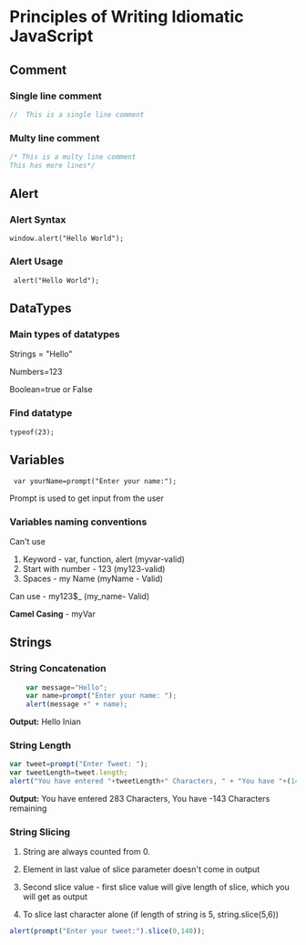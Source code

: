 # Principles of Writing Idiomatic JavaScript 
## Comment
### Single line comment
```Javascript
//  This is a single line comment
```
### Multy line comment
``` Javascript
/* This is a multy line comment
This has more lines*/
```

## Alert 
### Alert Syntax
```window.alert("Hello World");```
### Alert Usage
``` alert("Hello World");```

## DataTypes
### Main types of datatypes 
Strings = "Hello"

Numbers=123

Boolean=true or False

### Find datatype

```typeof(23);```

## Variables
``` var yourName=prompt("Enter your name:");```

Prompt is used to get input from the user

### Variables naming conventions

Can't use

1. Keyword - var, function, alert (myvar-valid)
2. Start with number - 123 (my123-valid)
3. Spaces - my Name (myName - Valid)

Can use - my123$_ (my_name- Valid)

**Camel Casing** - myVar
## Strings
### String Concatenation
```javascript
    var message="Hello";
    var name=prompt("Enter your name: ");
    alert(message +" + name);
```
**Output:** Hello Inian

### String Length

```Javascript
var tweet=prompt("Enter Tweet: ");
var tweetLength=tweet.length;
alert("You have entered "+tweetLength+" Characters, " + "You have "+(140-tweetLength)+ " Characters remaining");
```
**Output:** You have entered 283 Characters, You have -143 Characters remaining

### String Slicing

1. String are always counted from 0.

2. Element in last value of slice parameter doesn't come in output

3. Second slice value - first slice value will give length of slice, which you will get as output

4. To slice last character alone (if length of string is 5, string.slice(5,6))

```Javascript 
alert(prompt("Enter your tweet:").slice(0,140));
```
